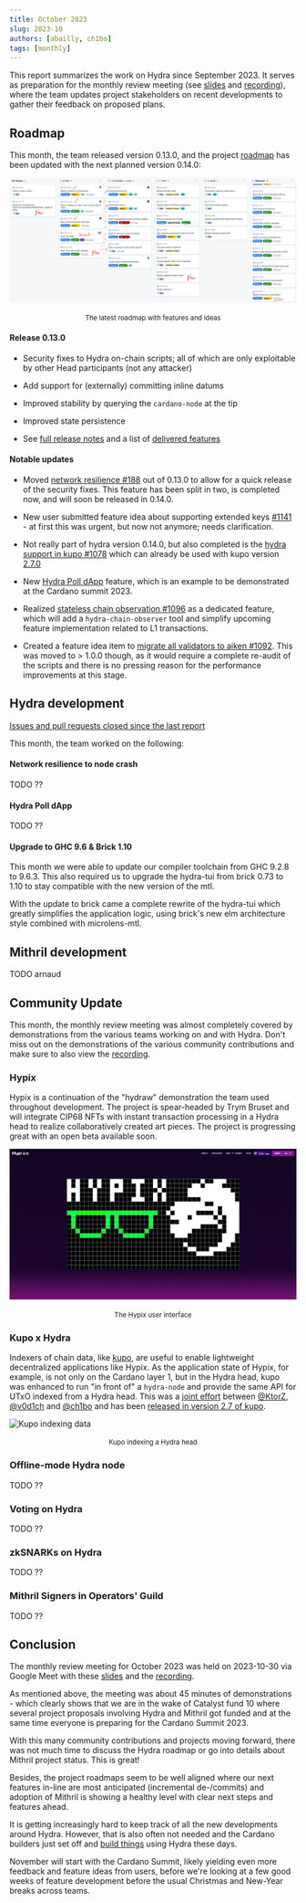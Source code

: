 ```yaml
---
title: October 2023
slug: 2023-10
authors: [abailly, ch1bo]
tags: [monthly]
---
```


This report summarizes the work on Hydra since September 2023. It serves as
preparation for the monthly review meeting (see [slides][slides] and
[recording][recording]), where the team updates project stakeholders on recent
developments to gather their feedback on proposed plans.

## Roadmap

This month, the team released version 0.13.0, and the project
[roadmap](https://github.com/orgs/input-output-hk/projects/21/views/7) has been
updated with the next planned version 0.14.0:

![The roadmap with features and ideas](./img/2023-10-roadmap.jpg) <small><center>The latest roadmap with features and ideas</center></small>

#### Release 0.13.0

- Security fixes to Hydra on-chain scripts; all of which are only exploitable by other Head participants (not any attacker)

- Add support for (externally) committing inline datums

- Improved stability by querying the `cardano-node` at the tip

- Improved state persistence

- See [full release notes](https://github.com/input-output-hk/hydra/releases/tag/0.13.0) and a list of [delivered features](https://github.com/input-output-hk/hydra/milestone/13?closed=1)

#### Notable updates

- Moved [network resilience
  #188](https://github.com/input-output-hk/hydra/issues/188) out of 0.13.0 to
  allow for a quick release of the security fixes. This feature has been split
  in two, is completed now, and will soon be released in 0.14.0.

- New user submitted feature idea about supporting extended keys [#1141](https://github.com/input-output-hk/hydra/issues/1141) - at first this was
  urgent, but now not anymore; needs clarification.

- Not really part of hydra version 0.14.0, but also completed is the [hydra
  support in kupo #1078](https://github.com/input-output-hk/hydra/issues/1078)
  which can already be used with kupo version
  [2.7.0](https://github.com/CardanoSolutions/kupo/releases/tag/v2.7)

- New [Hydra Poll dApp](https://github.com/input-output-hk/hydra/issues/1110)
  feature, which is an example to be demonstrated at the Cardano summit 2023.

- Realized [stateless chain observation
  #1096](https://github.com/input-output-hk/hydra/issues/1096) as a dedicated
  feature, which will add a `hydra-chain-observer` tool and simplify upcoming
  feature implementation related to L1 transactions.

- Created a feature idea item to [migrate all validators to aiken
  #1092](https://github.com/input-output-hk/hydra/issues/1092). This was moved
  to > 1.0.0 though, as it would require a complete re-audit of the scripts and
  there is no pressing reason for the performance improvements at this stage.

## Hydra development

[Issues and pull requests closed since the last
report](https://github.com/input-output-hk/hydra/issues?q=is%3Aclosed+sort%3Aupdated-desc+closed%3A2023-09-30..2023-10-31)

This month, the team worked on the following:

#### Network resilience to node crash

TODO ??

#### Hydra Poll dApp

TODO ??

#### Upgrade to GHC 9.6 & Brick 1.10

This month we were able to update our compiler toolchain from GHC 9.2.8 to
9.6.3. This also required us to upgrade the hydra-tui from brick 0.73 to 1.10
to stay compatible with the new version of the mtl.

With the update to brick came a complete rewrite of the hydra-tui which
greatly simplifies the application logic, using brick's new elm architecture
style combined with microlens-mtl.

## Mithril development

TODO arnaud

## Community Update

This month, the monthly review meeting was almost completely covered by
demonstrations from the various teams working on and with Hydra. Don't miss out
on the demonstrations of the various community contributions and make sure to
also view the [recording][].

### Hypix

Hypix is a continuation of the "hydraw" demonstration the team used throughout
development. The project is spear-headed by Trym Bruset and will integrate CIP68
NFTs with instant transaction processing in a Hydra head to realize
collaboratively created art pieces. The project is progressing great with an
open beta available soon.

![Hypix user interface](./img/2023-10-hypix.png) <small><center>The Hypix user interface</center></small>

### Kupo x Hydra

Indexers of chain data, like [kupo](https://github.com/CardanoSolutions/kupo),
are useful to enable lightweight decentralized applications like Hypix. As the
application state of Hypix, for example, is not only on the Cardano layer 1, but
in the Hydra head, kupo was enhanced to run "in front of" a `hydra-node` and
provide the same API for UTxO indexed from a Hydra head. This was a [joint
effort](https://github.com/CardanoSolutions/kupo/pull/117) between
[@KtorZ](https://github.com/KtorZ), [@v0d1ch](https://github.com/v0d1ch) and
[@ch1bo](https://github.com/ch1bo) and has been [released in version 2.7 of
kupo](https://github.com/CardanoSolutions/kupo/releases/tag/v2.7).

![Kupo indexing data](./img/2023-10-kupo.gif) <small><center>Kupo indexing a Hydra head</center></small>

### Offline-mode Hydra node

TODO ??

### Voting on Hydra

TODO ??

### zkSNARKs on Hydra

TODO ??

### Mithril Signers in Operators' Guild

TODO ??

## Conclusion

The monthly review meeting for October 2023 was held on 2023-10-30 via Google
Meet with these [slides][slides] and the [recording][recording].

As mentioned above, the meeting was about 45 minutes of demonstrations - which
clearly shows that we are in the wake of Catalyst fund 10 where several project
proposals involving Hydra and Mithril got funded and at the same time everyone
is preparing for the Cardano Summit 2023.

With this many community contributions and projects moving forward, there was
not much time to discuss the Hydra roadmap or go into details about Mithril
project status. This is great!

Besides, the project roadmaps seem to be well aligned where our next features
in-line are most anticipated (incremental de-/commits) and adoption of Mithril
is showing a healthy level with clear next steps and features ahead.

It is getting increasingly hard to keep track of all the new developments around
Hydra. However, that is also often not needed and the Cardano builders just set
off and [build
things](https://twitter.com/AltiMario/status/1711738372320825827?s=20) using
Hydra these days.

November will start with the Cardano Summit, likely yielding even more feedback
and feature ideas from users, before we're looking at a few good weeks of
feature development before the usual Christmas and New-Year breaks across teams.

[slides]: https://docs.google.com/presentation/d/1pJMRp0YsszJenUvDmknm3wq9yyUE1CDRSYijjILrkHo
[recording]: https://drive.google.com/file/d/1U4yZhliGykxF3BddAAXb4RD417UvsQWB
